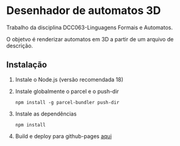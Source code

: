 # Desenhador de automatos 3D

Trabalho da disciplina DCC063-Linguagens Formais e Automatos.

O objetvo é renderizar automatos em 3D a partir de um arquivo de descrição.


## Instalação
1. Instale o Node.js (versão recomendada 18)
2. Instale globalmente o parcel e o push-dir

    `npm install -g parcel-bundler push-dir`
3. Instale as dependências

    `npm install`
4. Build e deploy para github-pages [aqui](https://gist.github.com/OleksiyRudenko/7e94aa2d18927e0c5e65b2b5a1c0e375#enjoy)
